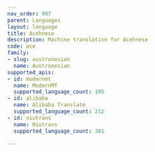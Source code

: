```yaml
---
nav_order: 997
parent: Languages
layout: language
title: Acehnese
description: Machine translation for Acehnese
code: ace
family:
- slug: austronesian
  name: Austronesian
supported_apis:
- id: modernmt
  name: ModernMT
  supported_language_count: 195
- id: alibaba
  name: Alibaba Translate
  supported_language_count: 212
- id: niutrans
  name: Niutrans
  supported_language_count: 381

---
```


